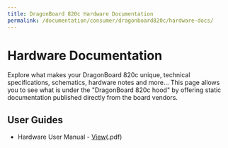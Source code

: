 ```yaml
---
title: DragonBoard 820c Hardware Documentation
permalink: /documentation/consumer/dragonboard820c/hardware-docs/
---
```

# Hardware Documentation

Explore what makes your DragonBoard 820c unique, technical specifications, schematics, hardware notes and more... This page allows you to see what is under the "DragonBoard 820c hood" by offering static documentation published directly from the board vendors.

## User Guides

- Hardware User Manual - [View](/consumer/dragonboard820c/hardware-docs/files/db820c-hw-user-manual.pdf)(.pdf)
